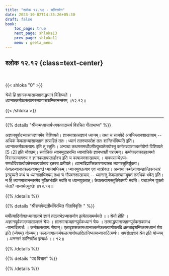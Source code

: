 ```yaml
---
title: "श्लोक १२.१२ - भक्तियोग"
date: 2023-10-02T14:35:26+05:30
draft: false
book:
    toc_page: true
    next_page: shloka13
    prev_page: shloka11
    menu : geeta_menu
---
```




## श्लोक १२.१२ {class=text-center}

<br/>

{{< shloka  "0"  >}}

श्रेयो हि ज्ञानमभ्यासाज्ज्ञानाद्ध्यानं विशिष्यते ।  
ध्यानात्कर्मफलत्यागस्त्यागाच्छान्तिरनन्तरम् ॥१२.१२॥

{{< /shloka >}}

---


{{% details "श्रीमन्मध्वाचार्यभगवत्पादाचर्य विरचित  गीताभाष्य" %}}

अज्ञानपूर्वादभ्यासाज्ज्ञानमेव विशिष्यते। ज्ञानमात्रात्सज्ञानं ध्यानम्। तथा च सामवेदे अनभिम्लानशाखायाम् -- 
अधिकं केवलाभ्यासाज्ज्ञानं तत्सहितं ततः। 
ध्यानं ततश्चापरोक्षं ततः शान्तिर्भविष्यति 
इति। ध्यानात्कर्मफलत्यागः इति तु स्तुतिः। 
अन्यथा कथमसमर्थोऽसीत्युच्यतेतयोस्तु कर्मसन्न्यासात्कर्मयोगो विशिष्यते [5।2] 
इति चोक्तम्। 
सर्वाधिकं ध्यानमुदाहरन्ति ध्यानाधिके ज्ञानभक्ती परात्मन्। 
कर्माफलाकाङ्क्षमथो विरागस्त्यागश्च न ज्ञानकलाफलार्हाश्च 
इति च काषायणशाखायाम् ।
वाक्यसाम्येऽप्य- समर्थविषयत्वोक्तेस्तात्पर्याभाव इतरत्र प्रतीयते। 
ध्यानादिप्राप्तिकारणत्वाच्च त्यागस्तुतिर्युक्ता। 
केवलध्यानात्फलत्यागयुक्तं ध्यानमधिकम्।
ध्यानयुक्तत्याग एव चात्रोक्तः। अन्यथा कथंत्यागाच्छान्तिरनन्तरं 
इत्युच्यते कथं च ध्यानादाधिक्यम् तथा च गौपवनशाखायाम् -- 
ध्यानात्तु केवलात्त्यागयुक्तं तदधिकं भवेत् इति। 
न हि त्यागमात्रानन्तरमेव मुक्तिर्भवति भवति च ध्यानयुक्तात्। 
केवलत्यागस्तुतिरेवमपि भवति। यथाऽनेन युक्तो जेता? नान्यथेत्युक्तेः ॥१२.१२॥

{{% /details %}}



{{% details "श्रीराघवेन्द्रतीर्थविरचित गीताविवृत्तिः " %}}

मयीत्यादिनोक्तध्यानालाभे ज्ञानं तदलाभेऽभ्यासयोग इत्येतत्समर्थयते
॥। श्रेयो हीति । अज्ञानपूर्वकादभ्यासाज्ज्ञनं श्रेयः । ज्ञानमात्राञ्ज्ञानपूर्वकध्यानं
श्रेयः । तस्माद्धघानाज्ज्ञानपूर्वकसकामध -यानादित्यर्थः । कर्मफलत्यागः श्रेयान्‌।
एतादृशसकामध्यानात्कर्मफलत्यागोपलदि क्षततादृशनिष्कामध्यानं श्रेय इति
(ध्येयम्‌) योज्यम्‌। फलत्यागात्कर्मफलत्यागोपलक्षितनिष्कामध्यानादित्यर्थः।
अपरोक्षज्ञानं श्रेय इति योज्यम्‌ । अनन्तरं शान्तिर्मोक्ष इत्यर्थः ।। १२॥

{{% /details %}}



{{% details "पद विचार" %}}


{{% /details %}}
